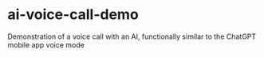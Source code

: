 # ai-voice-call-demo
Demonstration of a voice call with an AI, functionally similar to the ChatGPT mobile app voice mode
